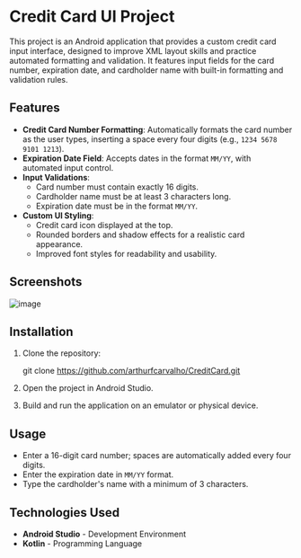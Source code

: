 
# Credit Card UI Project

This project is an Android application that provides a custom credit card input interface, designed to improve XML layout skills and practice automated formatting and validation. It features input fields for the card number, expiration date, and cardholder name with built-in formatting and validation rules.

## Features

- **Credit Card Number Formatting**: Automatically formats the card number as the user types, inserting a space every four digits (e.g., `1234 5678 9101 1213`).
- **Expiration Date Field**: Accepts dates in the format `MM/YY`, with automated input control.
- **Input Validations**:
  - Card number must contain exactly 16 digits.
  - Cardholder name must be at least 3 characters long.
  - Expiration date must be in the format `MM/YY`.
- **Custom UI Styling**:
  - Credit card icon displayed at the top.
  - Rounded borders and shadow effects for a realistic card appearance.
  - Improved font styles for readability and usability.

## Screenshots

![image](https://github.com/user-attachments/assets/46b38661-8424-4961-b132-c6c5d901457d)

## Installation

1. Clone the repository:

    git clone https://github.com/arthurfcarvalho/CreditCard.git

2. Open the project in Android Studio.
3. Build and run the application on an emulator or physical device.

## Usage

- Enter a 16-digit card number; spaces are automatically added every four digits.
- Enter the expiration date in `MM/YY` format.
- Type the cardholder's name with a minimum of 3 characters.

## Technologies Used

- **Android Studio** - Development Environment
- **Kotlin** - Programming Language
